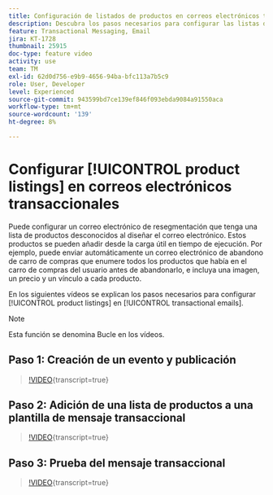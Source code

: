 ```yaml
---
title: Configuración de listados de productos en correos electrónicos transaccionales
description: Descubra los pasos necesarios para configurar las listas de productos en los correos electrónicos transaccionales.
feature: Transactional Messaging, Email
jira: KT-1728
thumbnail: 25915
doc-type: feature video
activity: use
team: TM
exl-id: 62d0d756-e9b9-4656-94ba-bfc113a7b5c9
role: User, Developer
level: Experienced
source-git-commit: 943599bd7ce139ef846f093ebda9084a91550aca
workflow-type: tm+mt
source-wordcount: '139'
ht-degree: 8%

---
```


# Configurar [!UICONTROL product listings] en correos electrónicos transaccionales

Puede configurar un correo electrónico de resegmentación que tenga una lista de productos desconocidos al diseñar el correo electrónico. Estos productos se pueden añadir desde la carga útil en tiempo de ejecución. Por ejemplo, puede enviar automáticamente un correo electrónico de abandono de carro de compras que enumere todos los productos que había en el carro de compras del usuario antes de abandonarlo, e incluya una imagen, un precio y un vínculo a cada producto.

En los siguientes vídeos se explican los pasos necesarios para configurar [!UICONTROL product listings] en [!UICONTROL transactional emails].

>[!NOTE]
>
>Esta función se denomina Bucle en los vídeos.

## Paso 1: Creación de un evento y publicación

>[!VIDEO](https://video.tv.adobe.com/v/34443?learn=on&captions=spa){transcript=true}

## Paso 2: Adición de una lista de productos a una plantilla de mensaje transaccional

>[!VIDEO](https://video.tv.adobe.com/v/34437?learn=on&captions=spa){transcript=true}

## Paso 3: Prueba del mensaje transaccional

>[!VIDEO](https://video.tv.adobe.com/v/34444?learn=on&captions=spa){transcript=true}
